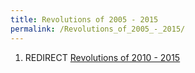 ```yaml
---
title: Revolutions of 2005 - 2015
permalink: /Revolutions_of_2005_-_2015/
---
```


1.  REDIRECT [Revolutions of 2010 -
    2015](Revolutions_of_2010_-_2015.md "wikilink")